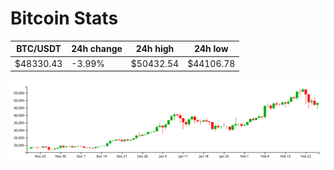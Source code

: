 # Bitcoin Stats

BTC/USDT|24h change|24h high|24h low|
|---|---|---|---|
|$48330.43|-3.99%|$50432.54|$44106.78|

<img src="./chart.svg">
